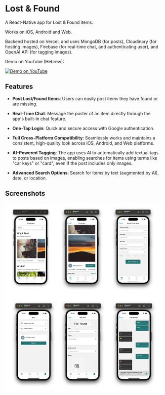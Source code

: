 # Lost & Found

A React-Native app for Lost & Found items.

Works on iOS, Android and Web.

Backend hosted on Vercel, and uses MongoDB (for posts), Cloudinary (for hosting images), Firebase (for real-time chat, and authenticating user), and OpenAI API (for tagging images).

Demo on YouTube (Hebrew):

[![Demo on YouTube](https://img.youtube.com/vi/I6I7yO2K0zc/0.jpg)](https://www.youtube.com/watch?v=I6I7yO2K0zc)


## Features

* **Post Lost/Found Items**: Users can easily post items they have found or are missing.

* **Real-Time Chat**: Message the poster of an item directly through the app's built-in chat feature.

* **One-Tap Login**: Quick and secure access with Google authentication.

* **Full Cross-Platform Compatibility**: Seamlessly works and maintains a consistent, high-quality look across iOS, Android, and Web platforms.

* **AI-Powered Tagging**: The app uses AI to automatically add textual tags to posts based on images, enabling searches for items using terms like "car keys" or "card", even if the post includes only images.

* **Advanced Search Options**: Search for items by text (augmented by AI), date, or location.


## Screenshots

![screenshots_show_case](github-assets/screenshots.png)